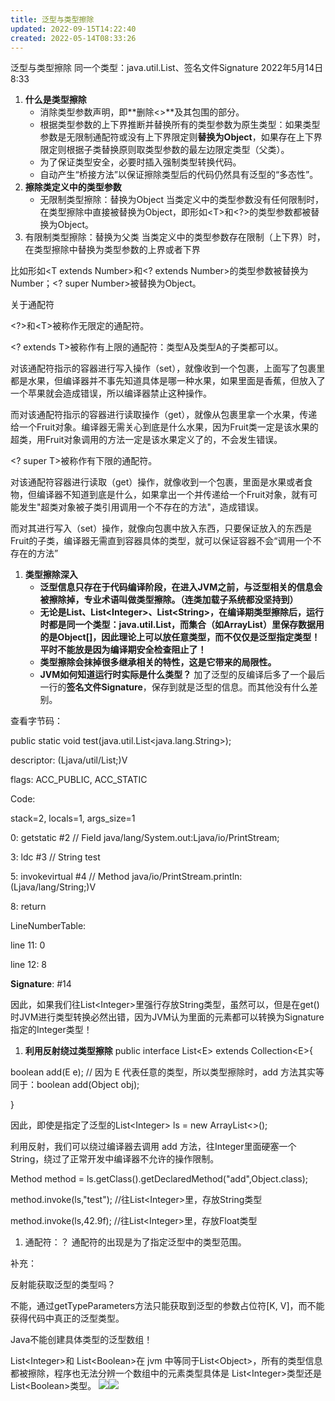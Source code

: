 ```yaml
---
title: 泛型与类型擦除
updated: 2022-09-15T14:22:40
created: 2022-05-14T08:33:26
---
```


泛型与类型擦除
同一个类型：java.util.List、签名文件Signature
2022年5月14日
8:33
1.  **什么是类型擦除**
    - 消除类型参数声明，即**删除\<\>**及其包围的部分。
    - 根据类型参数的上下界推断并替换所有的类型参数为原生类型：如果类型参数是无限制通配符或没有上下界限定则**替换为Object**，如果存在上下界限定则根据子类替换原则取类型参数的最左边限定类型（父类）。
    - 为了保证类型安全，必要时插入强制类型转换代码。
    - 自动产生“桥接方法”以保证擦除类型后的代码仍然具有泛型的“多态性”。
2.  **擦除类定义中的类型参数**
    - 无限制类型擦除：替换为Object
当类定义中的类型参数没有任何限制时，在类型擦除中直接被替换为Object，即形如\<T\>和\<?\>的类型参数都被替换为Object。
1.  有限制类型擦除：替换为父类
当类定义中的类型参数存在限制（上下界）时，在类型擦除中替换为类型参数的上界或者下界

比如形如\<T extends Number\>和\<? extends Number\>的类型参数被替换为Number；\<? super Number\>被替换为Object。

关于通配符

\<?\>和\<T\>被称作无限定的通配符。

\<? extends T\>被称作有上限的通配符：类型A及类型A的子类都可以。

对该通配符指示的容器进行写入操作（set），就像收到一个包裹，上面写了包裹里都是水果，但编译器并不事先知道具体是哪一种水果，如果里面是香蕉，但放入了一个苹果就会造成错误，所以编译器禁止这种操作。

而对该通配符指示的容器进行读取操作（get），就像从包裹里拿一个水果，传递给一个Fruit对象。编译器无需关心到底是什么水果，因为Fruit类一定是该水果的超类，用Fruit对象调用的方法一定是该水果定义了的，不会发生错误。

\<? super T\>被称作有下限的通配符。

对该通配符容器进行读取（get）操作，就像收到一个包裹，里面是水果或者食物，但编译器不知道到底是什么，如果拿出一个并传递给一个Fruit对象，就有可能发生"超类对象被子类引用调用一个不存在的方法"，造成错误。

而对其进行写入（set）操作，就像向包裹中放入东西，只要保证放入的东西是Fruit的子类，编译器无需直到容器具体的类型，就可以保证容器不会“调用一个不存在的方法”
1.  **类型擦除深入**
    - **泛型信息只存在于代码编译阶段，在进入JVM之前，与泛型相关的信息会被擦除掉，专业术语叫做类型擦除。（连类加载子系统都没坚持到）**
    - **无论是List、List\<Integer\>、List\<String\>，在编译期类型擦除后，运行时都是同一个类型：java.util.List，而集合（如ArrayList）里保存数据用的是Object\[\]，因此理论上可以放任意类型，而不仅仅是泛型指定类型！平时不能放是因为编译期安全检查阻止了！**
    - **类型擦除会抹掉很多继承相关的特性，这是它带来的局限性。**
    - **JVM如何知道运行时实际是什么类型？**
加了泛型的反编译后多了一个最后一行的**签名文件Signature**，保存到就是泛型的信息。而其他没有什么差别。

查看字节码：

public static void test(java.util.List\<java.lang.String\>);

descriptor: (Ljava/util/List;)V

flags: ACC_PUBLIC, ACC_STATIC

Code:

stack=2, locals=1, args_size=1

0: getstatic \#2 // Field java/lang/System.out:Ljava/io/PrintStream;

3: ldc \#3 // String test

5: invokevirtual \#4 // Method java/io/PrintStream.println:(Ljava/lang/String;)V

8: return

LineNumberTable:

line 11: 0

line 12: 8

**Signature**: \#14

因此，如果我们往List\<Integer\>里强行存放String类型，虽然可以，但是在get()时JVM进行类型转换必然出错，因为JVM认为里面的元素都可以转换为Signature指定的Integer类型！
1.  **利用反射绕过类型擦除**
public interface List\<E\> extends Collection\<E\>{

boolean add(E e); // 因为 E 代表任意的类型，所以类型擦除时，add 方法其实等同于：boolean add(Object obj);

}

因此，即使是指定了泛型的List\<Integer\> ls = new ArrayList\<\>();

利用反射，我们可以绕过编译器去调用 add 方法，往Integer里面硬塞一个String，绕过了正常开发中编译器不允许的操作限制。

Method method = ls.getClass().getDeclaredMethod("add",Object.class);

method.invoke(ls,"test"); //往List\<Integer\>里，存放String类型

method.invoke(ls,42.9f); //往List\<Integer\>里，存放Float类型

1.  通配符：？
通配符的出现是为了指定泛型中的类型范围。

补充：

反射能获取泛型的类型吗？

不能，通过getTypeParameters方法只能获取到泛型的参数占位符\[K, V\]，而不能获得代码中真正的泛型类型。

Java不能创建具体类型的泛型数组！

List\<Integer\>和 List\<Boolean\>在 jvm 中等同于List\<Object\>，所有的类型信息都被擦除，程序也无法分辨一个数组中的元素类型具体是 List\<Integer\>类型还是 List\<Boolean\>类型。
![](C:\Users\82609\AppData\Local\Temp\Java\pandoc/media/image1.png)![](C:\Users\82609\AppData\Local\Temp\Java\pandoc/media/image2.png)
